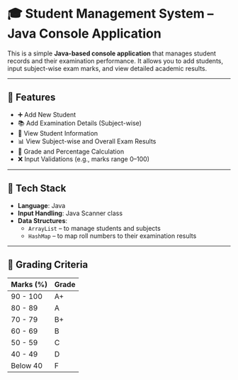 # 🎓 Student Management System – Java Console Application

This is a simple **Java-based console application** that manages student records and their examination performance. It allows you to add students, input subject-wise exam marks, and view detailed academic results.

---

## 🔧 Features

- ➕ Add New Student
- 📚 Add Examination Details (Subject-wise)
- 👤 View Student Information
- 📊 View Subject-wise and Overall Exam Results
- 📝 Grade and Percentage Calculation
- ❌ Input Validations (e.g., marks range 0–100)

---

## 🧱 Tech Stack

- **Language**: Java
- **Input Handling**: Java Scanner class
- **Data Structures**:
  - `ArrayList` – to manage students and subjects
  - `HashMap` – to map roll numbers to their examination results

---

## 📐 Grading Criteria

| Marks (%)   | Grade |
|-------------|-------|
| 90 - 100    | A+    |
| 80 - 89     | A     |
| 70 - 79     | B+    |
| 60 - 69     | B     |
| 50 - 59     | C     |
| 40 - 49     | D     |
| Below 40    | F     |
